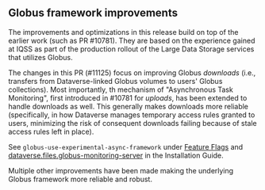 ## Globus framework improvements

The improvements and optimizations in this release build on top of the earlier work (such as PR #10781). They are based on the experience gained at IQSS as part of the production rollout of the Large Data Storage services that utilizes Globus.

The changes in this PR (#11125) focus on improving Globus *downloads* (i.e., transfers from Dataverse-linked Globus volumes to users' Globus collections). Most importantly, th mechanism of "Asynchronous Task Monitoring", first introduced in #10781 for *uploads*, has been extended to handle downloads as well. This generally makes downloads more reliable (specifically, in how Dataverse manages temporary access rules granted to users, minimizing the risk of consequent downloads failing because of stale access rules left in place).

See `globus-use-experimental-async-framework` under [Feature Flags](https://guides.dataverse.org/en/latest/installation/config.html#feature-flags) and [dataverse.files.globus-monitoring-server](https://guides.dataverse.org/en/latest/installation/config.html#dataverse-files-globus-monitoring-server) in the Installation Guide.

Multiple other improvements have been made making the underlying Globus framework more reliable and robust.


